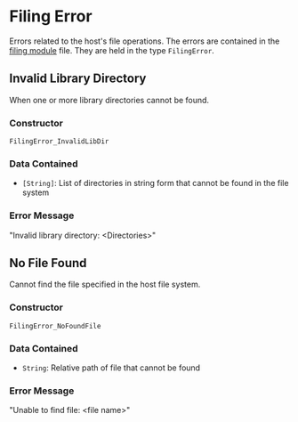 # Filing Error
Errors related to the host's file operations.
The errors are contained in the [filing module](../../src/Manager/Filing.hs) file.
They are held in the type `FilingError`.

## Invalid Library Directory
When one or more library directories cannot be found.

### Constructor
`FilingError_InvalidLibDir`

### Data Contained
- `[String]`: List of directories in string form that cannot be found in the file system

### Error Message
"Invalid library directory: \<Directories\>"

## No File Found
Cannot find the file specified in the host file system.

### Constructor
`FilingError_NoFoundFile`

### Data Contained
- `String`: Relative path of file that cannot be found

### Error Message
"Unable to find file: \<file name\>"

